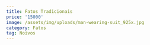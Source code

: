 ```yaml
---
title: Fatos Tradicionais
price: '15000'
image: /assets/img/uploads/man-wearing-suit_925x.jpg
category: Fatos
tag: Noivos
---
```


